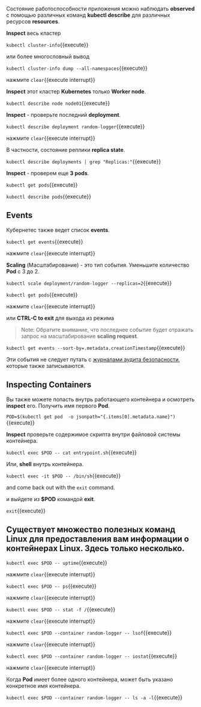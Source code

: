 Состояние работоспособности приложения можно наблюдать **observed** с помощью различных команд **kubectl describe** для различных ресурсов **resources**.

**Inspect** весь кластер

`kubectl cluster-info`{{execute}}

или более многословный вывод 

`kubectl cluster-info dump --all-namespaces`{{execute}}

нажмите ```clear```{{execute interrupt}} 

**Inspect** этот кластер **Kubernetes** только **Worker node**.

`kubectl describe node node01`{{execute}}

**Inspect** - проверьте последний **deployment**. 

`kubectl describe deployment random-logger`{{execute}}

нажмите ```clear```{{execute interrupt}} 

В частности, состояние реплики **replica state**.

`kubectl describe deployments | grep "Replicas:"`{{execute}}

**Inspect** - проверем еще **3 pods**.

`kubectl get pods`{{execute}}

`kubectl describe pods`{{execute}}

## Events ##

Кубернетес также ведет список **events**.

`kubectl get events`{{execute}}

нажмите ```clear```{{execute interrupt}} 

**Scaling** (Масштабирование) - это тип события. Уменьшите количество **Pod** с 3 до 2.

`kubectl scale deployment/random-logger --replicas=2`{{execute}}

`kubectl get pods`{{execute}}

нажмите ```clear```{{execute interrupt}} 

или **CTRL-C to exit** для выхода из режима 

> Note: Обратите внимание, что последнее событие будет отражать запрос на масштабирование **scaling request**.

`kubectl get events --sort-by=.metadata.creationTimestamp`{{execute}}

Эти события не следует путать с [журналами аудита безопасности](https://kubernetes.io/docs/tasks/debug-application-cluster/audit/), которые также записываются.

## Inspecting Containers ##

Вы также можете попасть внутрь работающего контейнера и осмотреть **inspect** его. Получить имя первого **Pod**.

`POD=$(kubectl get pod  -o jsonpath="{.items[0].metadata.name}")`{{execute}}

**Inspect** проверьте содержимое скрипта внутри файловой системы контейнера.

`kubectl exec $POD -- cat entrypoint.sh`{{execute}}

Или, **shell** внутрь контейнера.

`kubectl exec -it $POD -- /bin/sh`{{execute}}

and come back out with the `exit` command.

и выйдете из **$POD** командой **exit**.

`exit`{{execute}}

## Существует множество полезных команд **Linux** для предоставления вам информации о контейнерах **Linux**. Здесь только несколько.

`kubectl exec $POD -- uptime`{{execute}}

нажмите ```clear```{{execute interrupt}} 

`kubectl exec $POD -- ps`{{execute}}

нажмите ```clear```{{execute interrupt}} 

`kubectl exec $POD -- stat -f /`{{execute}}

нажмите ```clear```{{execute interrupt}} 

`kubectl exec $POD --container random-logger -- lsof`{{execute}}

нажмите ```clear```{{execute interrupt}} 

`kubectl exec $POD --container random-logger -- iostat`{{execute}}

нажмите ```clear```{{execute interrupt}} 

Когда **Pod** имеет более одного контейнера, может быть указано конкретное имя контейнера.

`kubectl exec $POD --container random-logger -- ls -a -l`{{execute}}

